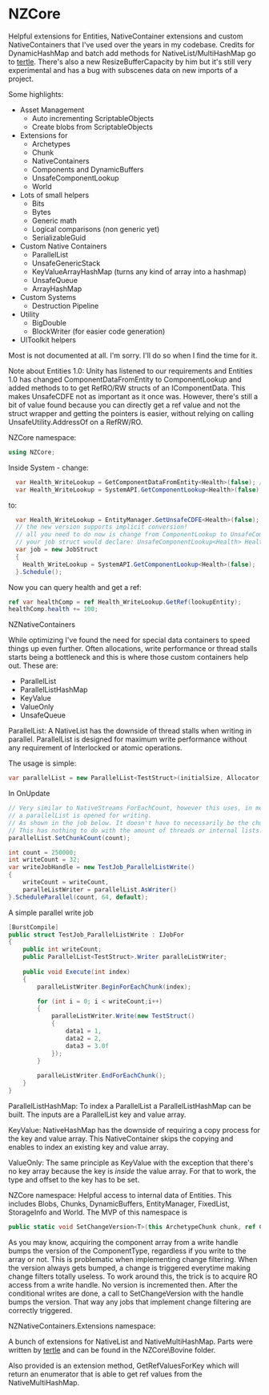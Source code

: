 # NZCore
Helpful extensions for Entities, NativeContainer extensions and custom NativeContainers that I've used over the years in my codebase.
Credits for DynamicHashMap and batch add methods for NativeList/MultiHashMap go to [tertle](https://forum.unity.com/members/tertle.33474/).
There's also a new ResizeBufferCapacity by him but it's still very experimental and has a bug with subscenes data on new imports of a project.

Some highlights:
- Asset Management
  - Auto incrementing ScriptableObjects
  - Create blobs from ScriptableObjects
- Extensions for
  - Archetypes
  - Chunk
  - NativeContainers
  - Components and DynamicBuffers
  - UnsafeComponentLookup
  - World
- Lots of small helpers
  - Bits
  - Bytes
  - Generic math
  - Logical comparisons (non generic yet)
  - SerializableGuid
- Custom Native Containers
  - ParallelList
  - UnsafeGenericStack
  - KeyValueArrayHashMap (turns any kind of array into a hashmap)
  - UnsafeQueue
  - ArrayHashMap
- Custom Systems
  - Destruction Pipeline
- Utility
  - BigDouble
  - BlockWriter (for easier code generation)
- UIToolkit helpers

Most is not documented at all. I'm sorry. I'll do so when I find the time for it.

Note about Entities 1.0:
Unity has listened to our requirements and Entities 1.0 has changed ComponentDataFromEntity to ComponentLookup and added methods to to get RefRO/RW structs of an IComponentData.
This makes UnsafeCDFE not as important as it once was. However, there's still a bit of value found because you
can directly get a ref value and not the struct wrapper and getting the pointers is easier, without relying on calling
UnsafeUtility.AddressOf on a RefRW/RO. 

NZCore namespace:
```cs
using NZCore;
```

Inside System - change:
```cs
  var Health_WriteLookup = GetComponentDataFromEntity<Health>(false); // old version
  var Health_WriteLookup = SystemAPI.GetComponentLookup<Health>(false); // new version
```
to:
```cs
  var Health_WriteLookup = EntityManager.GetUnsafeCDFE<Health>(false); // old version
  // the new version supports implicit conversion!
  // all you need to do now is change from ComponentLookup to UnsafeComponentLookup. It's that easy! :)
  // your job struct would declare: UnsafeComponentLookup<Health> Health_WriteLookup
  var job = new JobStruct
  {
    Health_WriteLookup = SystemAPI.GetComponentLookup<Health>(false);
  }.Schedule();
```
  
Now you can query health and get a ref:
```cs
ref var healthComp = ref Health_WriteLookup.GetRef(lookupEntity);
healthComp.health += 100;
```

NZNativeContainers

While optimizing I've found the need for special data containers to speed things up even further.
Often allocations, write performance or thread stalls starts being a bottleneck and this is where those custom containers help out.
These are:
- ParallelList
- ParallelListHashMap
- KeyValue
- ValueOnly
- UnsafeQueue

ParallelList:
A NativeList has the downside of thread stalls when writing in parallel. ParallelList is designed for maximum write performance without any requirement of Interlocked or atomic operations.

The usage is simple:
```cs
var parallelList = new ParallelList<TestStruct>(initialSize, Allocator.Persistent);
```
In OnUpdate
```cs
// Very similar to NativeStreams ForEachCount, however this uses, in most cases the chunk count, or in other words, the amount of times, 
// a parallelList is opened for writing. 
// As shown in the job below. It doesn't have to necessarily be the chunk count. For 
// This has nothing to do with the amount of threads or internal lists.
parallelList.SetChunkCount(count); 
```

```cs
int count = 250000;
int writeCount = 32;
var writeJobHandle = new TestJob_ParallelListWrite()
{
	writeCount = writeCount,
	paralleListWriter = parallelList.AsWriter()
}.ScheduleParallel(count, 64, default);
```

A simple parallel write job
```cs
[BurstCompile]
public struct TestJob_ParallelListWrite : IJobFor
{
	public int writeCount;
	public ParallelList<TestStruct>.Writer paralleListWriter;
	
	public void Execute(int index)
	{
		paralleListWriter.BeginForEachChunk(index);

		for (int i = 0; i < writeCount;i++)
		{
			paralleListWriter.Write(new TestStruct()
			{
				data1 = 1,
				data2 = 2,
				data3 = 3.0f
			});
		}
		
		paralleListWriter.EndForEachChunk();
	}
}
```

ParallelListHashMap:
To index a ParallelList a ParallelListHashMap can be built.
The inputs are a ParallelList key and value array.

KeyValue:
NativeHashMap has the downside of requiring a copy process for the key and value array.
This NativeContainer skips the copying and enables to index an existing key and value array.

ValueOnly:
The same principle as KeyValue with the exception that there's no key array because the key is *inside* the value array.
For that to work, the type and offset to the key has to be set.

NZCore namespace:
Helpful access to internal data of Entities.
This includes Blobs, Chunks, DynamicBuffers, EntityManager, FixedList, StorageInfo and World.
The MVP of this namespace is 
```cs
public static void SetChangeVersion<T>(this ArchetypeChunk chunk, ref ComponentTypeHandle<T> handle)
```
As you may know, acquiring the component array from a write handle bumps the version of the ComponentType, regardless if you write
to the array or not. This is problematic when implementing change filtering. When the version always gets bumped, a change is triggered everytime
making change filters totally useless.
To work around this, the trick is to acquire RO access from a write handle. No version is incremented then. After the conditional writes are done,
a call to SetChangeVersion with the handle bumps the version. That way any jobs that implement change filtering are correctly triggered.

NZNativeContainers.Extensions namespace:

A bunch of extensions for NativeList and NativeMultiHashMap.
Parts were written by [tertle](https://forum.unity.com/members/tertle.33474/) and can be found in the NZCore\Bovine folder.

Also provided is an extension method, GetRefValuesForKey which will return an enumerator that is able to get ref values from the NativeMultiHashMap.
